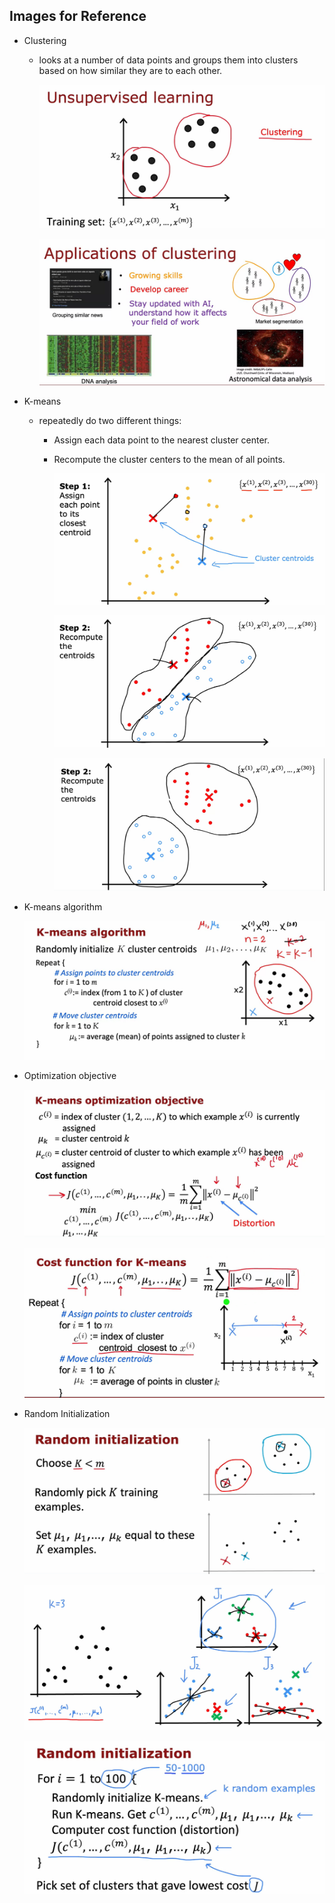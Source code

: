 ## Images for Reference

- Clustering

    - looks at a number of data points and groups them into clusters based on how similar they are to each other.

        ![alt text](image.png)

        ![alt text](image-1.png)

- K-means

    - repeatedly do two different things:

        - Assign each data point to the nearest cluster center.

        - Recompute the cluster centers to the mean of all points.

            ![alt text](image-2.png)

            ![alt text](image-3.png)

            ![alt text](image-4.png)
        
- K-means algorithm        

    ![alt text](image-5.png) 


- Optimization objective

    ![alt text](image-6.png)

    ![alt text](image-7.png)

- Random Initialization    

    ![alt text](image-8.png)

    ![alt text](image-10.png)

    ![alt text](image-11.png)